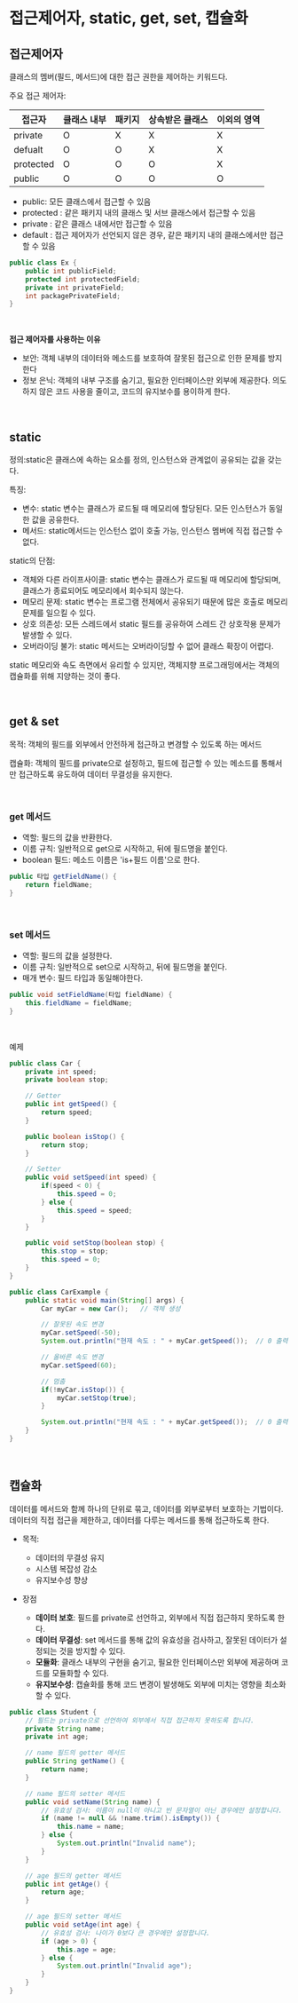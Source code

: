 # 접근제어자, static, get, set, 캡슐화

## 접근제어자

클래스의 멤버(필드, 메서드)에 대한 접근 권한을 제어하는 키워드다.

주요 접근 제어자:

| 접근자 | 클래스 내부 |패키지 | 상속받은 클래스 | 이외의 영역 |
| ------ | ------ | ------ | ------ | ------|
|private|O|X|X|X|
|defualt|O|O|X|X|
|protected|O|O|O|X|
|public|O|O|O|O|

- public: 모든 클래스에서 접근할 수 있음
- protected : 같은 패키지 내의 클래스 및 서브 클래스에서 접근할 수 있음
- private : 같은 클래스 내에서만 접근할 수 있음
- default : 접근 제어자가 선언되지 않은 경우, 같은 패키지 내의 클래스에서만 접근할 수 있음

```java
public class Ex {
    public int publicField;
    protected int protectedField;
    private int privateField;
    int packagePrivateField;
}
```

<br>

**접근 제어자를 사용하는 이유**

 - 보안: 객체 내부의 데이터와 메소드를 보호하여 잘못된 접근으로 인한 문제를 방지한다
 - 정보 은닉: 객체의 내부 구조를 숨기고, 필요한 인터페이스만 외부에 제공한다. 의도하지 않은 코드 사용을 줄이고, 코드의 유지보수를 용이하게 한다.

<br>

## static

정의:static은 클래스에 속하는 요소를 정의, 인스턴스와 관계없이 공유되는 값을 갖는다.

특징:

- 변수: static 변수는 클래스가 로드될 때 메모리에 할당된다. 모든 인스턴스가 동일한 값을 공유한다.
- 메서드: static메서드는 인스턴스 없이 호출 가능, 인스턴스 멤버에 직접 접근할 수 없다.

static의 단점:

- 객체와 다른 라이프사이클: static 변수는 클래스가 로드될 때 메모리에 할당되며, 클래스가 종료되어도 메모리에서 회수되지 않는다.
- 메모리 문제: static 변수는 프로그램 전체에서 공유되기 때문에 많은 호출로 메모리 문제를 일으킬 수 있다.
- 상호 의존성: 모든 스레드에서 static 필드를 공유하여 스레드 간 상호작용 문제가 발생할 수 있다.
- 오버라이딩 불가: static 메서드는 오버라이딩할 수 없어 클래스 확장이 어렵다.

static 메모리와 속도 측면에서 유리할 수 있지만, 객체지향 프로그래밍에서는 객체의 캡슐화를 위해 지양하는 것이 좋다.

<br>

## get & set

목적: 객체의 필드를 외부에서 안전하게 접근하고 변경할 수 있도록 하는 메서드

캡슐화: 객체의 필드를 private으로 설정하고, 필드에 접근할 수 있는 메소드를 통해서만 접근하도록 유도하여 데이터 무결성을 유지한다.

<br>

### get 메서드

- 역할: 필드의 값을 반환한다.
- 이름 규칙: 일반적으로 get으로 시작하고, 뒤에 필드명을 붙인다.
- boolean 필드: 메소드 이름은 'is+필드 이름'으로 한다.

```java
public 타입 getFieldName() {
    return fieldName;
}
```

<br>

### set 메서드

- 역할: 필드의 값을 설정한다.
- 이름 규칙: 일반적으로 set으로 시작하고, 뒤에 필드명을 붙인다.
- 매개 변수: 필드 타입과 동일해야한다.

```java
public void setFieldName(타입 fieldName) {
    this.fieldName = fieldName;
}
```

<br>

예제

```java
public class Car {
    private int speed;
    private boolean stop;

    // Getter
    public int getSpeed() {
        return speed;
    }

    public boolean isStop() {
        return stop;
    }

    // Setter
    public void setSpeed(int speed) {
        if(speed < 0) {
            this.speed = 0;
        } else {
            this.speed = speed;
        }
    }

    public void setStop(boolean stop) {
        this.stop = stop;
        this.speed = 0;
    }
}

public class CarExample {
    public static void main(String[] args) {
        Car myCar = new Car();   // 객체 생성

        // 잘못된 속도 변경
        myCar.setSpeed(-50);
        System.out.println("현재 속도 : " + myCar.getSpeed());  // 0 출력

        // 올바른 속도 변경
        myCar.setSpeed(60);

        // 멈춤
        if(!myCar.isStop()) {
            myCar.setStop(true);
        }

        System.out.println("현재 속도 : " + myCar.getSpeed());  // 0 출력
    }
}
```

<br>

## 캡슐화

데이터를 메서드와 함께 하나의 단위로 묶고, 데이터를 외부로부터 보호하는 기법이다. 데이터의 직접 접근을 제한하고, 데이터를 다루는 메서드를 통해 접근하도록 한다.

- 목적:
  - 데이터의 무결성 유지
  - 시스템 복잡성 감소
  - 유지보수성 향상

- 장점
  - **데이터 보호**: 필드를 private로 선언하고, 외부에서 직접 접근하지 못하도록 한다.
  - **데이터 무결성**: set 메서드를 통해 값의 유효성을 검사하고, 잘못된 데이터가 설정되는 것을 방지할 수 있다.
  - **모듈화**: 클래스 내부의 구현을 숨기고, 필요한 인터페이스만 외부에 제공하며 코드를 모듈화할 수 있다.
  - **유지보수성**: 캡슐화를 통해 코드 변경이 발생해도 외부에 미치는 영향을 최소화할 수 있다.

```java
public class Student {
    // 필드는 private으로 선언하여 외부에서 직접 접근하지 못하도록 합니다.
    private String name;
    private int age;

    // name 필드의 getter 메서드
    public String getName() {
        return name;
    }

    // name 필드의 setter 메서드
    public void setName(String name) {
        // 유효성 검사: 이름이 null이 아니고 빈 문자열이 아닌 경우에만 설정합니다.
        if (name != null && !name.trim().isEmpty()) {
            this.name = name;
        } else {
            System.out.println("Invalid name");
        }
    }

    // age 필드의 getter 메서드
    public int getAge() {
        return age;
    }

    // age 필드의 setter 메서드
    public void setAge(int age) {
        // 유효성 검사: 나이가 0보다 큰 경우에만 설정합니다.
        if (age > 0) {
            this.age = age;
        } else {
            System.out.println("Invalid age");
        }
    }
}
```
